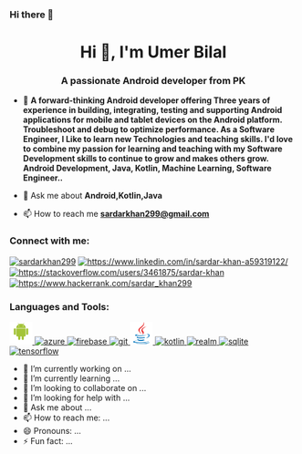 ### Hi there 👋

<h1 align="center">Hi 👋, I'm Umer Bilal</h1>
<h3 align="center">A passionate Android developer from PK</h3>

- 🌱 **A forward-thinking Android developer offering Three years of experience in building, integrating, testing and supporting Android applications for mobile and tablet devices on the Android platform. Troubleshoot and debug to optimize performance.
As a Software Engineer, I Like to learn new Technologies and teaching skills. I'd love to combine my passion for learning and teaching with my Software Development skills to continue to grow and makes others grow.
Android Development, Java, Kotlin, Machine Learning, Software Engineer..**

- 💬 Ask me about **Android,Kotlin,Java**

- 📫 How to reach me **sardarkhan299@gmail.com**

<h3 align="left">Connect with me:</h3>
<p align="left">
<a href="https://twitter.com/sardarkhan299" target="blank"><img align="center" src="https://cdn.jsdelivr.net/npm/simple-icons@3.0.1/icons/twitter.svg" alt="sardarkhan299" height="30" width="40" /></a>
<a href="https://www.linkedin.com/in/sardar-khan-a59319122/" target="blank"><img align="center" src="https://cdn.jsdelivr.net/npm/simple-icons@3.0.1/icons/linkedin.svg" alt="https://www.linkedin.com/in/sardar-khan-a59319122/" height="30" width="40" /></a>
<a href="https://stackoverflow.com/users/3461875/sardar-khan" target="blank"><img align="center" src="https://cdn.jsdelivr.net/npm/simple-icons@3.0.1/icons/stackoverflow.svg" alt="https://stackoverflow.com/users/3461875/sardar-khan" height="30" width="40" /></a>
<a href="https://www.hackerrank.com/sardar_khan299" target="blank"><img align="center" src="https://cdn.jsdelivr.net/npm/simple-icons@3.0.1/icons/hackerrank.svg" alt="https://www.hackerrank.com/sardar_khan299" height="30" width="40" /></a>
</p>

<h3 align="left">Languages and Tools:</h3>
<p align="left"> <a href="https://developer.android.com" target="_blank"> <img src="https://raw.githubusercontent.com/devicons/devicon/master/icons/android/android-original-wordmark.svg" alt="android" width="40" height="40"/> </a> <a href="https://azure.microsoft.com/en-in/" target="_blank"> <img src="https://www.vectorlogo.zone/logos/microsoft_azure/microsoft_azure-icon.svg" alt="azure" width="40" height="40"/> </a> <a href="https://firebase.google.com/" target="_blank"> <img src="https://www.vectorlogo.zone/logos/firebase/firebase-icon.svg" alt="firebase" width="40" height="40"/> </a> <a href="https://git-scm.com/" target="_blank"> <img src="https://www.vectorlogo.zone/logos/git-scm/git-scm-icon.svg" alt="git" width="40" height="40"/> </a> <a href="https://www.java.com" target="_blank"> <img src="https://raw.githubusercontent.com/devicons/devicon/master/icons/java/java-original.svg" alt="java" width="40" height="40"/> </a> <a href="https://kotlinlang.org" target="_blank"> <img src="https://www.vectorlogo.zone/logos/kotlinlang/kotlinlang-icon.svg" alt="kotlin" width="40" height="40"/> </a> <a href="https://realm.io/" target="_blank"> <img src="https://raw.githubusercontent.com/bestofjs/bestofjs-webui/8665e8c267a0215f3159df28b33c365198101df5/public/logos/realm.svg" alt="realm" width="40" height="40"/> </a> <a href="https://www.sqlite.org/" target="_blank"> <img src="https://www.vectorlogo.zone/logos/sqlite/sqlite-icon.svg" alt="sqlite" width="40" height="40"/> </a> <a href="https://www.tensorflow.org" target="_blank"> <img src="https://www.vectorlogo.zone/logos/tensorflow/tensorflow-icon.svg" alt="tensorflow" width="40" height="40"/> </a> </p>

- 🔭 I’m currently working on ...
- 🌱 I’m currently learning ...
- 👯 I’m looking to collaborate on ...
- 🤔 I’m looking for help with ...
- 💬 Ask me about ...
- 📫 How to reach me: ...
- 😄 Pronouns: ...
- ⚡ Fun fact: ...


